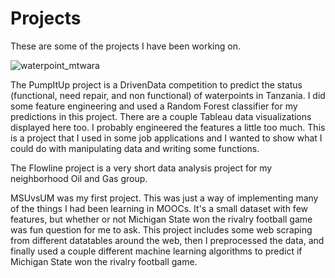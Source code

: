 # Projects

These are some of the projects I have been working on. 

![waterpoint_mtwara](https://user-images.githubusercontent.com/29004320/31241527-4ed70d50-a9c1-11e7-8e71-03a5192aa635.png)

The PumpItUp project is a DrivenData competition to predict the status (functional, need repair, and non functional) of waterpoints in Tanzania. I did some feature engineering and used a Random Forest classifier for my predictions in this project. There are a couple Tableau data visualizations displayed here too. I probably engineered the features a little too much. This is a project that I used in some job applications and I wanted to show what I could do with manipulating data and writing some functions.

The Flowline project is a very short data analysis project for my neighborhood Oil and Gas group. 

MSUvsUM was my first project. This was just a way of implementing many of the things I had been learning in MOOCs. It's a small dataset with few features, but whether or not Michigan State won the rivalry football game was fun question for me to ask. This project includes some web scraping from different datatables around the web, then I preprocessed the data, and finally used a couple different machine learning algorithms to predict if Michigan State won the rivalry football game.
